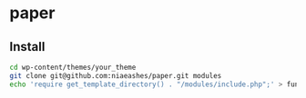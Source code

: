 # paper

## Install

```bash
cd wp-content/themes/your_theme
git clone git@github.com:niaeashes/paper.git modules
echo 'require get_template_directory() . "/modules/include.php";' > functions.php
```
